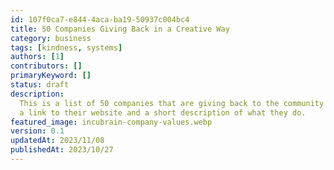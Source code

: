 ```yaml
---
id: 107f0ca7-e844-4aca-ba19-50937c004bc4
title: 50 Companies Giving Back in a Creative Way
category: business
tags: [kindness, systems]
authors: [1]
contributors: []
primaryKeyword: []
status: draft
description: 
  This is a list of 50 companies that are giving back to the community in some way. We've included
  a link to their website and a short description of what they do.
featured_image: incubrain-company-values.webp
version: 0.1
updatedAt: 2023/11/08
publishedAt: 2023/10/27
---
```

